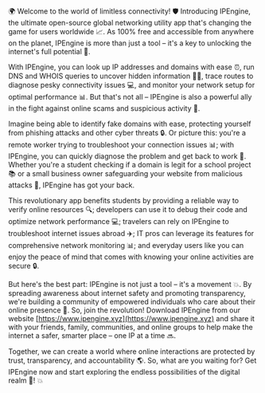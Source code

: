 🌍 Welcome to the world of limitless connectivity! 🛡️ Introducing IPEngine, the ultimate open-source global networking utility app that's changing the game for users worldwide 📈. As 100% free and accessible from anywhere on the planet, IPEngine is more than just a tool – it's a key to unlocking the internet's full potential 🔑.

With IPEngine, you can look up IP addresses and domains with ease ⏰, run DNS and WHOIS queries to uncover hidden information 🕵️‍♀️, trace routes to diagnose pesky connectivity issues 💻, and monitor your network setup for optimal performance 📊. But that's not all – IPEngine is also a powerful ally in the fight against online scams and suspicious activity 👮.

Imagine being able to identify fake domains with ease, protecting yourself from phishing attacks and other cyber threats 🔒. Or picture this: you're a remote worker trying to troubleshoot your connection issues 📊; with IPEngine, you can quickly diagnose the problem and get back to work 💼. Whether you're a student checking if a domain is legit for a school project 📚 or a small business owner safeguarding your website from malicious attacks 🏢, IPEngine has got your back.

This revolutionary app benefits students by providing a reliable way to verify online resources 🔍; developers can use it to debug their code and optimize network performance 💻; travelers can rely on IPEngine to troubleshoot internet issues abroad ✈️; IT pros can leverage its features for comprehensive network monitoring 📊; and everyday users like you can enjoy the peace of mind that comes with knowing your online activities are secure 🔒.

But here's the best part: IPEngine is not just a tool – it's a movement 💥. By spreading awareness about internet safety and promoting transparency, we're building a community of empowered individuals who care about their online presence 🌟. So, join the revolution! Download IPEngine from our website [https://www.ipengine.xyz](https://www.ipengine.xyz) and share it with your friends, family, communities, and online groups to help make the internet a safer, smarter place – one IP at a time 🔜.

Together, we can create a world where online interactions are protected by trust, transparency, and accountability 🌎. So, what are you waiting for? Get IPEngine now and start exploring the endless possibilities of the digital realm 🚀! 💥